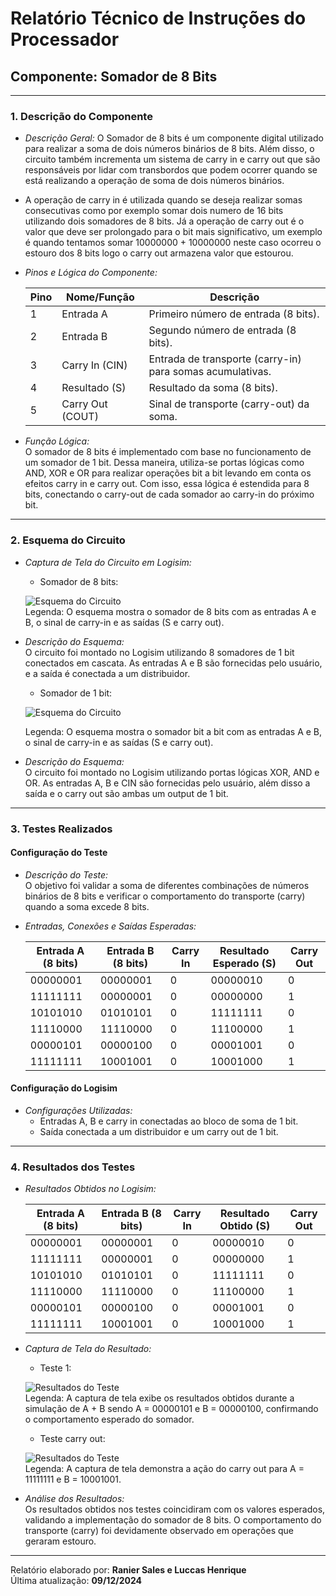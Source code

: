 # Relatório Técnico de Instruções do Processador

## Componente: Somador de 8 Bits

---

### 1. Descrição do Componente

- *Descrição Geral:* O Somador de 8 bits é um componente digital utilizado para realizar a soma de dois números binários de 8 bits. Além disso, o circuito também incrementa um sistema de carry in e carry out que são responsáveis por lidar com transbordos que podem ocorrer quando se está realizando a operação de soma de dois números binários.

- A operação de carry in é utilizada quando se deseja realizar somas consecutivas como por exemplo somar dois numero de 16 bits utilizando dois somadores de 8 bits. Já a operação de carry out é o valor que deve ser prolongado para o bit mais significativo, um exemplo é quando tentamos somar 10000000 + 10000000 neste caso ocorreu o estouro dos 8 bits logo o carry out armazena valor que estourou.

- *Pinos e Lógica do Componente:*  

  | Pino | Nome/Função           | Descrição                                                   |
  |------|-----------------------|-----------------------------------------------------------|
  | 1    | Entrada A             | Primeiro número de entrada (8 bits).                      |
  | 2    | Entrada B             | Segundo número de entrada (8 bits).                       |
  | 3    | Carry In (CIN)            | Entrada de transporte (carry-in) para somas acumulativas. |
  | 4    | Resultado (S)         | Resultado da soma (8 bits).                               |
  | 5    | Carry Out (COUT)            | Sinal de transporte (carry-out) da soma.                  |

- *Função Lógica:*  
  O somador de 8 bits é implementado com base no funcionamento de um somador de 1 bit. Dessa maneira, utiliza-se portas lógicas como AND, XOR e OR para realizar operações bit a bit levando em conta os efeitos carry in e carry out. Com isso, essa lógica é estendida para 8 bits, conectando o carry-out de cada somador ao carry-in do próximo bit.

---

### 2. Esquema do Circuito

- *Captura de Tela do Circuito em Logisim:*
  
  - Somador de 8 bits:
    
  ![Esquema do Circuito](Imagens/Somador_cicuito_completo.png)  
  Legenda: O esquema mostra o somador de 8 bits com as entradas A e B, o sinal de carry-in e as saídas (S e carry out).

- *Descrição do Esquema:*  
  O circuito foi montado no Logisim utilizando 8 somadores de 1 bit conectados em cascata. As entradas A e B são fornecidas pelo usuário, e a saída é conectada a um distribuidor.

  - Somador de 1 bit:
    
  ![Esquema do Circuito](Imagens/Somador4_somador_1bit.png)
  
  Legenda: O esquema mostra o somador bit a bit com as entradas A e B, o sinal de carry-in e as saídas (S e carry out).

- *Descrição do Esquema:*  
  O circuito foi montado no Logisim utilizando portas lógicas XOR, AND e OR. As entradas A, B e CIN são fornecidas pelo usuário, além disso a saída e o carry out são ambas um output de 1 bit.
---

### 3. Testes Realizados

#### Configuração do Teste

- *Descrição do Teste:*  
  O objetivo foi validar a soma de diferentes combinações de números binários de 8 bits e verificar o comportamento do transporte (carry) quando a soma excede 8 bits.

- *Entradas, Conexões e Saídas Esperadas:*  

  | Entrada A (8 bits) | Entrada B (8 bits) | Carry In | Resultado Esperado (S) | Carry Out |
  |--------------------|--------------------|----------|-------------------------|-----------|
  | 00000001           | 00000001           | 0        | 00000010               | 0         |
  | 11111111           | 00000001           | 0        | 00000000               | 1         |
  | 10101010           | 01010101           | 0        | 11111111               | 0         |
  | 11110000           | 11110000           | 0        | 11100000               | 1         |
  | 00000101           | 00000100           | 0        | 00001001               | 0         |
  | 11111111           | 10001001           | 0        | 10001000               | 1         |

#### Configuração do Logisim

- *Configurações Utilizadas:*  
  - Entradas A, B e carry in conectadas ao bloco de soma de 1 bit.  
  - Saída conectada a um distribuidor e um carry out de 1 bit.  
    

---

### 4. Resultados dos Testes

- *Resultados Obtidos no Logisim:*  

  | Entrada A (8 bits) | Entrada B (8 bits) | Carry In | Resultado Obtido (S)  | Carry Out |
  |--------------------|--------------------|----------|------------------------|-----------|
  | 00000001           | 00000001           | 0        | 00000010              | 0         |
  | 11111111           | 00000001           | 0        | 00000000              | 1         |
  | 10101010           | 01010101           | 0        | 11111111              | 0         |
  | 11110000           | 11110000           | 0        | 11100000              | 1         |
  | 00000101           | 00000100           | 0        | 00001001              | 0         |
  | 11111111           | 10001001           | 0        | 10001000              | 1         |

- *Captura de Tela do Resultado:*

  - Teste 1:
    
  ![Resultados do Teste](Imagens/Somador_teste1.png)  
  Legenda: A captura de tela exibe os resultados obtidos durante a simulação de A + B sendo A = 00000101 e B = 00000100, confirmando o comportamento esperado do somador.
  
  - Teste carry out:
    
  ![Resultados do Teste](Imagens/Somador_teste_carryout.png)  
  Legenda: A captura de tela demonstra a ação do carry out para A = 11111111 e B = 10001001.

- *Análise dos Resultados:*  
  Os resultados obtidos nos testes coincidiram com os valores esperados, validando a implementação do somador de 8 bits. O comportamento do transporte (carry) foi devidamente observado em operações que geraram estouro.

---

Relatório elaborado por: **Ranier Sales e Luccas Henrique**  
Última atualização: **09/12/2024**

